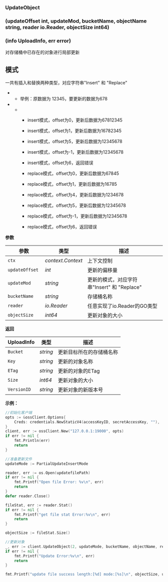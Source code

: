 ### UpdateObject

### (updateOffset int, updateMod, bucketName, objectName string, reader io.Reader, objectSize int64)

### (info UploadInfo, err error)

对存储桶中已存在的对象进行局部更新

## 模式

一共有插入和替换两种类型，对应字符串"Insert" 和 "Replace"

- - 举例：原数据为 12345，要更新的数据为678

- - - insert模式，offset为0，更新后数据为67812345

    - insert模式，offset为1，更新后数据为16782345

    - insert模式，offset为5，更新后数据为12345678

    - insert模式，offset为-1，更新后数据为12345678

    - insert模式，offset为6，返回错误

    - replace模式，offset为0，更新后数据为67845

    - replace模式，offset为1，更新后数据为16785

    - replace模式，offset为4，更新后数据为1234678

    - replace模式，offset为5，更新后数据为12345678

    - replace模式，offset为-1，更新后数据为12345678

    - replace模式，offset为6，返回错误

      

__参数__

| 参数            | 类型              | 描述                                        |
| --------------- | ----------------- | ------------------------------------------- |
| `ctx`           | _context.Context_ | 上下文控制                                  |
| `updateOffset ` | _int_             | 更新的偏移量                                |
| `updateMod`     | _string_          | 更新的模式，对应字符串"Insert" 和 "Replace" |
| `bucketName`    | _string_          | 存储桶名称                                  |
| `reader`        | _io.Reader_       | 任意实现了io.Reader的GO类型                 |
| `objectSize`    | _int64_           | 更新对象的大小                              |



**返回**

| UploadInfo  | 类型     | 描述                     |
| ----------- | -------- | ------------------------ |
| `Bucket`    | _string_ | 更新目标所在的存储桶名称 |
| `Key`       | _string_ | 更新的对象名称           |
| `ETag`      | _string_ | 更新的对象的ETag         |
| `Size`      | _int64_  | 更新对象的大小           |
| `VersionID` | _string_ | 更新对象的新版本号       |

__示例：__


```go
//初始化客户端
opts := &ossClient.Options{
    Creds: credentials.NewStaticV4(accessKeyID, secretAccessKey, ""),
}
client, err := ossClient.New("127.0.0.1:19000", opts)
if err != nil {
    fmt.Println(err)
    return
}

//准备更新文件
updateMode := PartialUpdateInsertMode

reader, err := os.Open(updatefilePath)
if err != nil {
    fmt.Printf("Open file Error: %v\n", err)
    return
}
defer reader.Close()

fileStat, err := reader.Stat()
if err != nil {
    fmt.Printf("get file stat Error:%v\n", err)
    return
}

objectSize := fileStat.Size()

//更新对象
_, err := client.UpdateObject(2, updateMode, bucketName, objectName, reader, objectSize)
if err != nil {
    fmt.Printf("Update Error:%v\n", err)
    return
}

fmt.Printf("update file success length:[%d] mode:[%s]\n", objectSize, updateMode)
```

